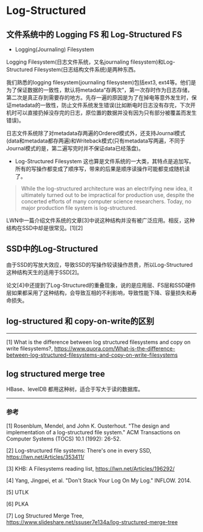 # Log-Structured

## 文件系统中的 Logging FS 和 Log-Structured FS

* Logging(Journaling) Filesystem

Logging Filesystem(日志文件系统，又名journaling filesystem)和Log-Structured Filesystem(日志结构文件系统)是两种东西。

我们熟悉的logging filesystem(journaling filesystem)包括ext3, ext4等。他们是为了保证数据的一致性，默认将metadata“存两次”，第一次存时作为日志存储，第二次是真正存到需要存的地方。先存一遍的原因是为了在掉电等意外发生时，保证metadata的一致性，防止文件系统发生错误(比如断电时日志没有存完，下次开机时可以直接扔掉没存完的日志，原位置的数据并没有因为只有部分被覆盖而发生错误)。

日志文件系统除了对metadata存两遍的Ordered模式外，还支持Journal模式(data和metadata都存两遍)和Writeback模式(只有metadata写两遍，不同于Journal模式的是，第二遍写完时并不保证data已经落盘)。

* Log-Structured Filesystem
这也算是文件系统的一大类，其特点是追加写。所有的写操作都变成了顺序写，带来的后果是顺序读操作可能都变成随机读了。
> While the log-structured architecture was an electrifying new idea, it ultimately turned out to be impractical for production use, despite the concerted efforts of many computer science researchers. Today, no major production file system is log-structured. 

LWN中一篇介绍文件系统的文章[3]中说这种结构并没有被广泛应用。相反，这种结构在SSD中却是很常见。[1][2]


## SSD中的Log-Structured

由于SSD的写放大效应，导致SSD的写操作较读操作昂贵，所以Log-Structured这种结构天生的适用于SSD[2]。

论文[4]中还提到了Log-Structured的重叠现象，说的是应用层、FS层和SSD硬件层如果都采用了这种结构，会导致互相的不利影响，导致性能下降、容量损失和寿命损失。

## log-structured 和 copy-on-write的区别

---

[1] What is the difference between log structured filesystems and copy on write filesystems?, https://www.quora.com/What-is-the-difference-between-log-structured-filesystems-and-copy-on-write-filesystems

## log structured merge tree

HBase、levelDB 都用这种树，适合于写大于读的数据库。


---

### 参考

[1] Rosenblum, Mendel, and John K. Ousterhout. "The design and implementation of a log-structured file system." ACM Transactions on Computer Systems (TOCS) 10.1 (1992): 26-52.

[2] Log-structured file systems: There's one in every SSD, https://lwn.net/Articles/353411/

[3] KHB: A Filesystems reading list, https://lwn.net/Articles/196292/

[4] Yang, Jingpei, et al. "Don't Stack Your Log On My Log." INFLOW. 2014.

[5] UTLK

[6] PLKA

[7] Log Structured Merge Tree, https://www.slideshare.net/ssuser7e134a/log-structured-merge-tree
